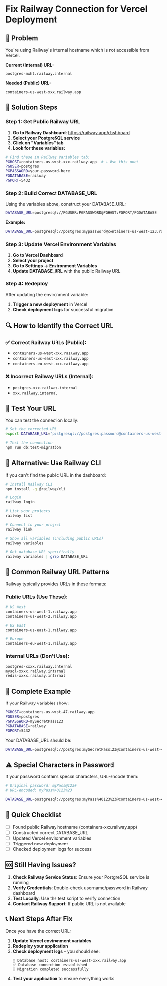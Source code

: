 # Fix Railway Connection for Vercel Deployment

## 🚨 Problem
You're using Railway's internal hostname which is not accessible from Vercel.

**Current (Internal) URL:**
```
postgres-mxht.railway.internal
```

**Needed (Public) URL:**
```
containers-us-west-xxx.railway.app
```

## 🔧 Solution Steps

### Step 1: Get Public Railway URL

1. **Go to Railway Dashboard**: https://railway.app/dashboard
2. **Select your PostgreSQL service**
3. **Click on "Variables" tab**
4. **Look for these variables:**

```bash
# Find these in Railway Variables tab:
PGHOST=containers-us-west-xxx.railway.app  # ← Use this one!
PGUSER=postgres
PGPASSWORD=your-password-here
PGDATABASE=railway
PGPORT=5432
```

### Step 2: Build Correct DATABASE_URL

Using the variables above, construct your DATABASE_URL:

```bash
DATABASE_URL=postgresql://PGUSER:PGPASSWORD@PGHOST:PGPORT/PGDATABASE
```

**Example:**
```bash
DATABASE_URL=postgresql://postgres:mypassword@containers-us-west-123.railway.app:5432/railway
```

### Step 3: Update Vercel Environment Variables

1. **Go to Vercel Dashboard**
2. **Select your project**
3. **Go to Settings → Environment Variables**
4. **Update DATABASE_URL** with the public Railway URL

### Step 4: Redeploy

After updating the environment variable:
1. **Trigger a new deployment** in Vercel
2. **Check deployment logs** for successful migration

## 🔍 How to Identify the Correct URL

### ✅ Correct Railway URLs (Public):
- `containers-us-west-xxx.railway.app`
- `containers-us-east-xxx.railway.app`
- `containers-eu-west-xxx.railway.app`

### ❌ Incorrect Railway URLs (Internal):
- `postgres-xxx.railway.internal`
- `xxx.railway.internal`

## 🧪 Test Your URL

You can test the connection locally:

```bash
# Set the corrected URL
export DATABASE_URL="postgresql://postgres:password@containers-us-west-xxx.railway.app:5432/railway"

# Test the connection
npm run db:test-migration
```

## 🚀 Alternative: Use Railway CLI

If you can't find the public URL in the dashboard:

```bash
# Install Railway CLI
npm install -g @railway/cli

# Login
railway login

# List your projects
railway list

# Connect to your project
railway link

# Show all variables (including public URLs)
railway variables

# Get database URL specifically
railway variables | grep DATABASE_URL
```

## 🔧 Common Railway URL Patterns

Railway typically provides URLs in these formats:

### Public URLs (Use These):
```bash
# US West
containers-us-west-1.railway.app
containers-us-west-2.railway.app

# US East  
containers-us-east-1.railway.app

# Europe
containers-eu-west-1.railway.app
```

### Internal URLs (Don't Use):
```bash
postgres-xxxx.railway.internal
mysql-xxxx.railway.internal
redis-xxxx.railway.internal
```

## 📝 Complete Example

If your Railway variables show:
```bash
PGHOST=containers-us-west-47.railway.app
PGUSER=postgres
PGPASSWORD=mySecretPass123
PGDATABASE=railway
PGPORT=5432
```

Your DATABASE_URL should be:
```bash
DATABASE_URL=postgresql://postgres:mySecretPass123@containers-us-west-47.railway.app:5432/railway
```

## ⚠️ Special Characters in Password

If your password contains special characters, URL-encode them:

```bash
# Original password: myPass@123#
# URL-encoded: myPass%40123%23

DATABASE_URL=postgresql://postgres:myPass%40123%23@containers-us-west-47.railway.app:5432/railway
```

## 🎯 Quick Checklist

- [ ] Found public Railway hostname (containers-xxx.railway.app)
- [ ] Constructed correct DATABASE_URL
- [ ] Updated Vercel environment variables
- [ ] Triggered new deployment
- [ ] Checked deployment logs for success

## 🆘 Still Having Issues?

1. **Check Railway Service Status**: Ensure your PostgreSQL service is running
2. **Verify Credentials**: Double-check username/password in Railway dashboard
3. **Test Locally**: Use the test script to verify connection
4. **Contact Railway Support**: If public URL is not available

## 📞 Next Steps After Fix

Once you have the correct URL:

1. **Update Vercel environment variables**
2. **Redeploy your application**
3. **Check deployment logs** - you should see:
   ```
   🔗 Database host: containers-us-west-xxx.railway.app
   ✅ Database connection established
   🎉 Migration completed successfully
   ```
4. **Test your application** to ensure everything works
